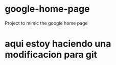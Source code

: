 # google-home-page
Project to mimic the google home page

# aqui estoy haciendo una modificacion para git
